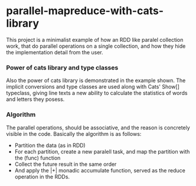 # parallel-mapreduce-with-cats-library
This project is a minimalist example of how an RDD like paralel collection work,
that do parallel operations on a single collection, and how they hide the implementation detail
from the user.

### Power of cats library and type classes
Also the power of cats library is demonstrated in the example shown. The implicit conversions and type classes
are used along with Cats' Show[] typeclass, giving line texts a new ability to calculate the statistics of words and letters
they posess.

### Algorithm
The parallel operations, should be associative, and the reason is concretely visible in the code.
Basically the algorithm is as follows:
- Partition the data (as in RDD)
- For each partition, create a new paralell task, and map the partition with the (func) function
- Collect the future result in the same order
- And apply the |+| monadic accumulate function, served as the reduce operation in the RDDs.

